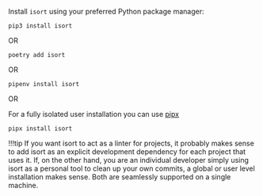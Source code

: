 Install `isort` using your preferred Python package manager:

`pip3 install isort`

OR

`poetry add isort`

OR

`pipenv install isort`

OR

For a fully isolated user installation you can use [pipx](https://github.com/pipxproject/pipx)

`pipx install isort`

<script id="asciicast-qZglwdh3YdoRHjtpxuNmQJehj" src="https://asciinema.org/a/qZglwdh3YdoRHjtpxuNmQJehj.js" async></script>

!!!tip
    If you want isort to act as a linter for projects, it probably makes sense to add isort as an explicit development dependency for each project that uses it. If, on the other hand, you are an individual developer simply using isort as a personal tool to clean up your own commits, a global or user level installation makes sense. Both are seamlessly supported on a single machine.
